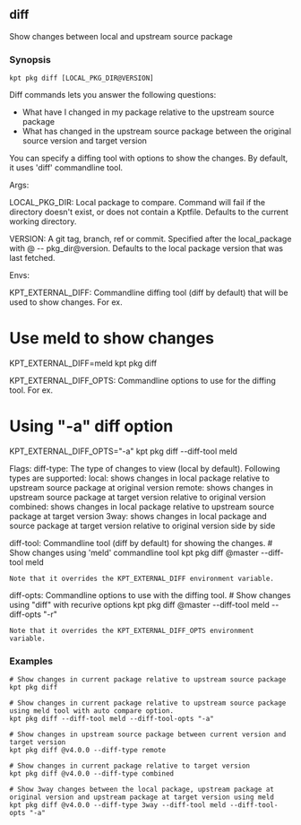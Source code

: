 ## diff

Show changes between local and upstream source package

### Synopsis

    kpt pkg diff [LOCAL_PKG_DIR@VERSION]

Diff commands lets you answer the following questions:
  - What have I changed in my package relative to the upstream source package
  - What has changed in the upstream source package between the original source version and target version

You can specify a diffing tool with options to show the changes. By default, it
uses 'diff' commandline tool.

Args:

  LOCAL_PKG_DIR:
    Local package to compare. Command will fail if the directory doesn't exist, or does not
    contain a Kptfile.  Defaults to the current working directory.

  VERSION:
    A git tag, branch, ref or commit. Specified after the local_package with @ -- pkg_dir@version.
    Defaults to the local package version that was last fetched.

Envs:

  KPT_EXTERNAL_DIFF:
   Commandline diffing tool (diff by default) that will be used to show changes. For ex.
   # Use meld to show changes
   KPT_EXTERNAL_DIFF=meld kpt pkg diff

  KPT_EXTERNAL_DIFF_OPTS:
   Commandline options to use for the diffing tool. For ex.
   # Using "-a" diff option
   KPT_EXTERNAL_DIFF_OPTS="-a" kpt pkg diff --diff-tool meld

Flags:
  diff-type:
    The type of changes to view (local by default). Following types are supported:
	 local: shows changes in local package relative to upstream source package at original version
	 remote: shows changes in upstream source package at target version relative to original version
	 combined: shows changes in local package relative to upstream source package at target version
	 3way: shows changes in local package and source package at target version relative to original version side by side

  diff-tool:
    Commandline tool (diff by default) for showing the changes.
	# Show changes using 'meld' commandline tool
	kpt pkg diff @master --diff-tool meld

	Note that it overrides the KPT_EXTERNAL_DIFF environment variable.

  diff-opts:
    Commandline options to use with the diffing tool.
	# Show changes using "diff" with recurive options
	kpt pkg diff @master --diff-tool meld --diff-opts "-r"

	Note that it overrides the KPT_EXTERNAL_DIFF_OPTS environment variable.

### Examples

    # Show changes in current package relative to upstream source package
    kpt pkg diff

    # Show changes in current package relative to upstream source package using meld tool with auto compare option.
    kpt pkg diff --diff-tool meld --diff-tool-opts "-a"

    # Show changes in upstream source package between current version and target version
    kpt pkg diff @v4.0.0 --diff-type remote

    # Show changes in current package relative to target version
    kpt pkg diff @v4.0.0 --diff-type combined

    # Show 3way changes between the local package, upstream package at original version and upstream package at target version using meld
    kpt pkg diff @v4.0.0 --diff-type 3way --diff-tool meld --diff-tool-opts "-a"